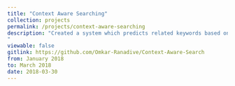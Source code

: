 ```yaml
---
title: "Context Aware Searching"
collection: projects 
permalink: /projects/context-aware-searching
description: "Created a system which predicts related keywords based on the input query by using Hidden Markov Models and a Neural Embedding Network. The system can be used to better understand user queries and display information based on the context of the query instead of simply presenting information based on the query itself.
"
viewable: false 
gitlink: https://github.com/Omkar-Ranadive/Context-Aware-Search
from: January 2018
to: March 2018 
date: 2018-03-30
---
```

